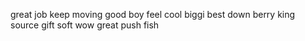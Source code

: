 great job
keep moving
good boy
feel cool
biggi
best
down
berry
king
source
gift
soft
wow
great
push
fish
